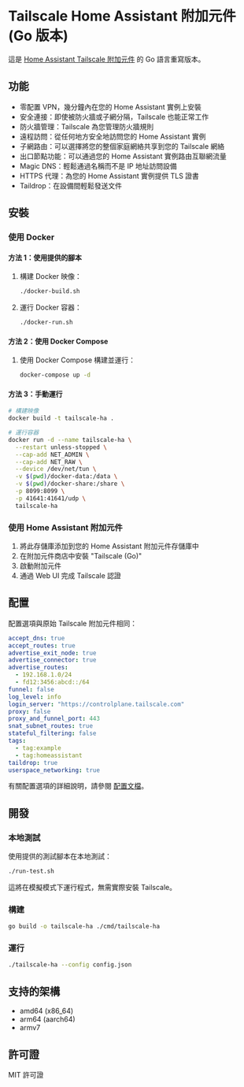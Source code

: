 # Tailscale Home Assistant 附加元件 (Go 版本)

這是 [Home Assistant Tailscale 附加元件](https://github.com/hassio-addons/addon-tailscale) 的 Go 語言重寫版本。

## 功能

- 零配置 VPN，幾分鐘內在您的 Home Assistant 實例上安裝
- 安全連接：即使被防火牆或子網分隔，Tailscale 也能正常工作
- 防火牆管理：Tailscale 為您管理防火牆規則
- 遠程訪問：從任何地方安全地訪問您的 Home Assistant 實例
- 子網路由：可以選擇將您的整個家庭網絡共享到您的 Tailscale 網絡
- 出口節點功能：可以通過您的 Home Assistant 實例路由互聯網流量
- Magic DNS：輕鬆通過名稱而不是 IP 地址訪問設備
- HTTPS 代理：為您的 Home Assistant 實例提供 TLS 證書
- Taildrop：在設備間輕鬆發送文件

## 安裝

### 使用 Docker

#### 方法 1：使用提供的腳本

1. 構建 Docker 映像：
   ```bash
   ./docker-build.sh
   ```

2. 運行 Docker 容器：
   ```bash
   ./docker-run.sh
   ```

#### 方法 2：使用 Docker Compose

1. 使用 Docker Compose 構建並運行：
   ```bash
   docker-compose up -d
   ```

#### 方法 3：手動運行

```bash
# 構建映像
docker build -t tailscale-ha .

# 運行容器
docker run -d --name tailscale-ha \
  --restart unless-stopped \
  --cap-add NET_ADMIN \
  --cap-add NET_RAW \
  --device /dev/net/tun \
  -v $(pwd)/docker-data:/data \
  -v $(pwd)/docker-share:/share \
  -p 8099:8099 \
  -p 41641:41641/udp \
  tailscale-ha
```

### 使用 Home Assistant 附加元件

1. 將此存儲庫添加到您的 Home Assistant 附加元件存儲庫中
2. 在附加元件商店中安裝 "Tailscale (Go)"
3. 啟動附加元件
4. 通過 Web UI 完成 Tailscale 認證

## 配置

配置選項與原始 Tailscale 附加元件相同：

```yaml
accept_dns: true
accept_routes: true
advertise_exit_node: true
advertise_connector: true
advertise_routes:
  - 192.168.1.0/24
  - fd12:3456:abcd::/64
funnel: false
log_level: info
login_server: "https://controlplane.tailscale.com"
proxy: false
proxy_and_funnel_port: 443
snat_subnet_routes: true
stateful_filtering: false
tags:
  - tag:example
  - tag:homeassistant
taildrop: true
userspace_networking: true
```

有關配置選項的詳細說明，請參閱 [配置文檔](https://github.com/hassio-addons/addon-tailscale/blob/main/tailscale/DOCS.md)。

## 開發

### 本地測試

使用提供的測試腳本在本地測試：

```bash
./run-test.sh
```

這將在模擬模式下運行程式，無需實際安裝 Tailscale。

### 構建

```bash
go build -o tailscale-ha ./cmd/tailscale-ha
```

### 運行

```bash
./tailscale-ha --config config.json
```

## 支持的架構

- amd64 (x86_64)
- arm64 (aarch64)
- armv7

## 許可證

MIT 許可證 